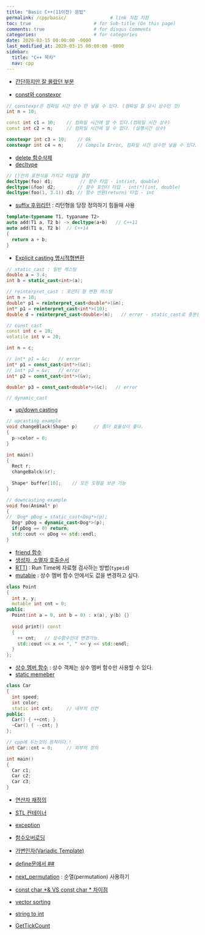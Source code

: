 ```yaml
---
title: "Basic C++(11이전) 문법"
permalink: /cpp/basic/                # link 직접 지정
toc: true                       # for Sub-title (On this page)
comments: true                  # for disqus Comments
categories:                     # for categories
date: 2020-03-15 00:00:00 -0000
last_modified_at: 2020-03-15 00:00:00 -0000
sidebar:
  title: "C++ 목차"
  nav: cpp
---
```


* [간단하지만 잘 몰랐던 부분](https://goodayth.github.io/cpp-basic/)

* [const와 constexpr](https://goodayth.github.io/const_constexpr/)

```cpp
// constexpr은 컴파일 시간 상수 만 넣을 수 있다. (컴파일 할 당시 상수인 것)
int n = 10;

const int c1 = 10;    // 컴파일 시간에 알 수 있다.(컴파일 시간 상수)
const int c2 = n;     // 컴파일 시간에 알 수 없다. (실행시간 상수)

constexpr int c3 = 10;    // Ok
constexpr int c4 = n;     // Compile Error, 컴파일 시간 상수만 넣을 수 있다.
```

* [delete 함수삭제](https://goodayth.github.io/cpp-delete/)
* [decltype](https://goodayth.github.io/decltype/)

```cpp
// ()안의 표현식을 가지고 타입을 결정
decltype(foo) d1;          // 함수 타입 - int(int, double)
decltype(&foo) d2;        // 함수 포인터 타입 - int(*)(int, double)
decltype(foo(1, 3.1)) d3; // 함수 반환(return) 타입 - int
```

* [suffix 후위리턴](https://goodayth.github.io/cpp-suffix/) : 리턴형을 당장 정의하기 힘들때 사용

```cpp
template<typename T1, typaname T2>
auto add(T1 a, T2 b) -> decltype(a+b)   // C++11
auto add(T1 a, T2 b)  // C++14
{
  return a + b;
}
```

* [Explicit casting 명시적형변환](https://goodayth.github.io/cpp-explicit-casting/)

```cpp
// static_cast : 일반 캐스팅
double a = 3.4;
int b = static_cast<int>(a);

// reinterpret_cast : 포인터 형 변환 캐스팅
int n = 10;
double* p1 = reinterpret_cast<double*>(&n);
int* p1 = reinterpret_cast<int*>(10);
double d = reinterpret_cast<double>(n);   // error - static_cast로 충분한 것을 reinterpret_cast사용

// const_cast
const int c = 10;
volatile int v = 20;

int n = c;

// int* p1 = &c;   // error
int* p1 = const_cast<int*>(&c);
// int* p2 = &v;   // error
int* p2 = const_cast<int*>(&v);

double* p3 = const_cast<double*>(&c);   // error

// dynamic_cast

```

* [up/down casting](https://goodayth.github.io/cpp-up-down-casting/)

```cpp
// upcasting example
void changeBlack(Shape* p)      // 좀더 효율성이 좋다.
{
  p->color = 0;
}

int main()
{
  Rect r;
  changeBalck(&r);
  
  Shape* buffer[10];    // 모든 도형을 보관 가능
}

// downcasting example
void foo(Animal* p)
{
//  Dog* pDog = static_cast<Dog*>(p);
  Dog* pDog = dynamic_cast<Dog*>(p);
  if(pDog == 0) return;
  std::cout << pDog << std::endl;
}
```

* [friend 함수](https://goodayth.github.io/cpp-friend-func/)
* [생성자, 소멸자 호출순서](https://goodayth.github.io/cpp-newdel-call/)
* [RTTI](https://goodayth.github.io/cpp-RTTI/) : Run Time에 자료형 검사하는 방법(`typeid`)
* [mutable](https://goodayth.github.io/cpp-mutable/) : 상수 멤버 함수 안에서도 값을 변경하고 싶다.

```cpp
class Point
{
  int x, y;
  mutable int cnt = 0;
public:
  Point(int a = 0, int b = 0) : x(a), y(b) {}
  
  void print() const
  {
    ++ cnt;   // 상수함수인데 변경가능.
    std::cout << x << ", " << y << std::endl;
  }
};
```

* [상수 멤버 함수](https://goodayth.github.io/cpp-const-func/) : 상수 객체는 상수 멤버 함수만 사용할 수 있다.
* [static memeber](https://goodayth.github.io/cpp-static-member/)

```cpp
class Car
{
  int speed;
  int color;
  static int cnt;     // 내부의 선언
public:
  Car() { ++cnt; }
  ~Car() { --cnt; }
};

// cpp에 두는것이 원칙이다.!
int Car::cnt = 0;     // 외부의 정의

int main()
{
  Car c1;
  Car c2;
  Car c3;
}
```

* [연산자 재정의](https://goodayth.github.io/cpp-operator/)
* [STL 컨테이너](https://goodayth.github.io/cpp-STL/)
* [exception](https://goodayth.github.io/cpp-exception/)
* [함수오버로딩](https://goodayth.github.io/cpp-function-overloading/)
* [가변인자(Variadic Template)](https://goodayth.github.io/cpp-variadic-template/)

* [define문에서 ##](https://goodayth.github.io/cpp-define)
* [next_permutation](https://goodayth.github.io/C++-next_permutation) : 순열(permutation) 사용하기
* [const char *& VS const char * 차이점](https://goodayth.github.io/C++-constchar/)
* [vector sorting](https://goodayth.github.io/C++-vector-sorting/)
* [string to int](https://goodayth.github.io/C++-string-to-int/)
* [GetTickCount](https://goodayth.github.io/cpp-gettickcount/)